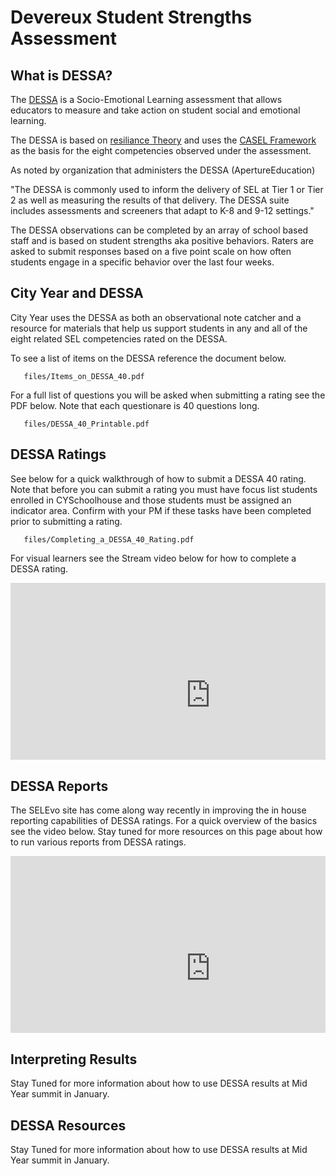 # Devereux Student Strengths Assessment

## What is DESSA?

   The [DESSA](https://apertureed.com/research/about-the-dessa/) is a Socio-Emotional Learning assessment that allows educators to measure and take action on student social and emotional learning. 

   The DESSA is based on [resiliance Theory](https://link.springer.com/chapter/10.1007/978-1-4614-3661-4_14) and uses the [CASEL Framework](https://casel.org/fundamentals-of-sel/what-is-the-casel-framework/) as the basis for the eight competencies observed under the assessment.

   As noted by organization that administers the DESSA (ApertureEducation) 

   "The DESSA is commonly used to inform the delivery of SEL at Tier 1 or Tier 2 as well as measuring the results of that delivery. The DESSA suite includes assessments and screeners that adapt to K-8 and 9-12 settings."

   The DESSA observations can be completed by an array of school based staff and is based on student strengths aka positive behaviors. Raters are asked to submit responses based on a five point scale on how often students engage in a specific behavior over the last four weeks.

## City Year and DESSA

   City Year uses the DESSA as both an observational note catcher and a resource for materials that help us support students in any and all of the eight related SEL competencies rated on the DESSA.

   To see a list of items on the DESSA reference the document below.

   ```pdf
      files/Items_on_DESSA_40.pdf
   ```

   For a full list of questions you will be asked when submitting a rating see the PDF below. Note that each questionare is 40 questions long.

   ```pdf
      files/DESSA_40_Printable.pdf
   ```
   

## DESSA Ratings

   See below for a quick walkthrough of how to submit a DESSA 40 rating. Note that before you can submit a rating you must have focus list students enrolled in CYSchoolhouse and those students must be assigned an indicator area. Confirm with your PM if these tasks have been completed prior to submitting a rating.

   ```pdf
      files/Completing_a_DESSA_40_Rating.pdf
   ```
   For visual learners see the Stream video below for how to complete a DESSA rating.

   <div style='max-width: 640px'><div style='position: relative; padding-bottom: 56.25%; height: 0; overflow: hidden;'><iframe width="640" height="360" src="https://web.microsoftstream.com/embed/video/ec3a0ff7-ae1f-4e6c-a822-6d9b402d500e?autoplay=false&showinfo=true" allowfullscreen style="border:none;"></iframe></div></div>

## DESSA Reports

   The SELEvo site has come along way recently in improving the in house reporting capabilities of DESSA ratings. For a quick overview of the basics see the video below. Stay tuned for more resources on this page about how to run various reports from DESSA ratings.

   <div style='max-width: 640px'><div style='position: relative; padding-bottom: 56.25%; height: 0; overflow: hidden;'><iframe width="640" height="360" src="https://web.microsoftstream.com/embed/video/e9add909-348a-40d8-a50a-b9549b28327d?autoplay=false&showinfo=true" allowfullscreen style="border:none;"></iframe></div></div>
 

## Interpreting Results

   Stay Tuned for more information about how to use DESSA results at Mid Year summit in January.

## DESSA Resources

   Stay Tuned for more information about how to use DESSA results at Mid Year summit in January.



